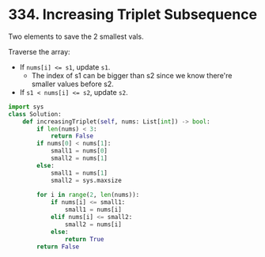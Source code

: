 # 334. Increasing Triplet Subsequence

Two elements to save the 2 smallest vals.

Traverse the array:
* If `nums[i] <= s1`, update `s1`.
  * The index of s1 can be bigger than s2 since we know there're smaller values before s2.
* If `s1 < nums[i] <= s2`, update `s2`.

```python
import sys
class Solution:
    def increasingTriplet(self, nums: List[int]) -> bool:
        if len(nums) < 3:
            return False
        if nums[0] < nums[1]:
            small1 = nums[0]
            small2 = nums[1]
        else:
            small1 = nums[1]
            small2 = sys.maxsize
        
        for i in range(2, len(nums)):
            if nums[i] <= small1:
                small1 = nums[i]
            elif nums[i] <= small2:
                small2 = nums[i]
            else:
                return True
        return False
```
